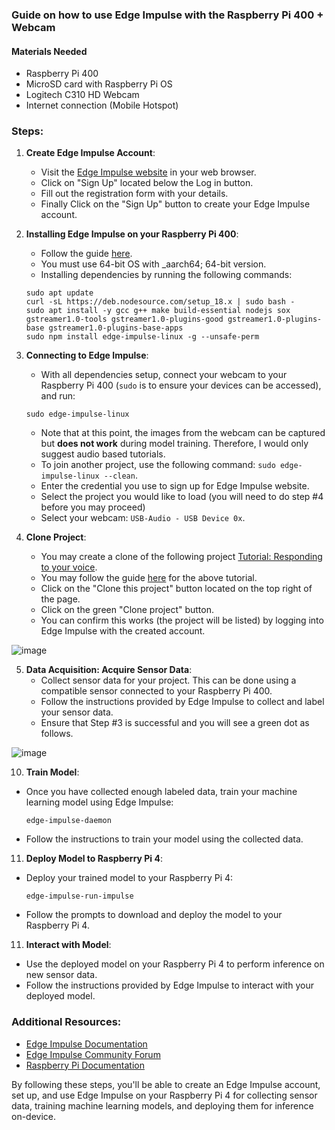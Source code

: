 ### Guide on how to use Edge Impulse with the Raspberry Pi 400 + Webcam

#### Materials Needed
- Raspberry Pi 400
- MicroSD card with Raspberry Pi OS
- Logitech C310 HD Webcam
- Internet connection (Mobile Hotspot)

### Steps:

1. **Create Edge Impulse Account**:
   - Visit the [Edge Impulse website](https://studio.edgeimpulse.com/login) in your web browser.
   - Click on "Sign Up" located below the Log in button.
   - Fill out the registration form with your details.
   - Finally Click on the "Sign Up" button to create your Edge Impulse account.

2. **Installing Edge Impulse on your Raspberry Pi 400**:
   - Follow the guide [here](https://docs.edgeimpulse.com/docs/development-platforms/officially-supported-cpu-gpu-targets/raspberry-pi-4).
   - You must use 64-bit OS with _aarch64; 64-bit version.
   - Installing dependencies by running the following commands:
    ```
    sudo apt update
    curl -sL https://deb.nodesource.com/setup_18.x | sudo bash -
    sudo apt install -y gcc g++ make build-essential nodejs sox gstreamer1.0-tools gstreamer1.0-plugins-good gstreamer1.0-plugins-base gstreamer1.0-plugins-base-apps
    sudo npm install edge-impulse-linux -g --unsafe-perm
    ```
     
3. **Connecting to Edge Impulse**:
   - With all dependencies setup, connect your webcam to your Raspberry Pi 400 (`sudo` is to ensure your devices can be accessed), and run:
   ```
   sudo edge-impulse-linux
   ```
   - Note that at this point, the images from the webcam can be captured but **does not work** during model training. Therefore, I would only suggest audio based tutorials.
   - To join another project, use the following command: `sudo edge-impulse-linux --clean`.
   - Enter the credential you use to sign up for Edge Impulse website.
   - Select the project you would like to load (you will need to do step #4 before you may proceed)
   - Select your webcam: `USB-Audio - USB Device 0x`.
  
4. **Clone Project**:
   - You may create a clone of the following project [Tutorial: Responding to your voice](https://studio.edgeimpulse.com/public/14225/latest).
   - You may follow the guide [here](https://docs.edgeimpulse.com/docs/tutorials/end-to-end-tutorials/responding-to-your-voice) for the above tutorial.
   - Click on the "Clone this project" button located on the top right of the page.
   - Click on the green "Clone project" button.
   - You can confirm this works (the project will be listed) by logging into Edge Impulse with the created account.

![image](https://github.com/drfuzzi/INF2009_EdgeImpulse/assets/108112390/ce054cee-507c-4086-8f68-974af72cce9b)

5. **Data Acquisition: Acquire Sensor Data**:
   - Collect sensor data for your project. This can be done using a compatible sensor connected to your Raspberry Pi 400.
   - Follow the instructions provided by Edge Impulse to collect and label your sensor data.
   - Ensure that Step #3 is successful and you will see a green dot as follows.
  
![image](https://github.com/drfuzzi/INF2009_EdgeImpulse/assets/108112390/669ba1b6-95bd-46e2-b1a7-0de8aa0a5f74)


10. **Train Model**:
   - Once you have collected enough labeled data, train your machine learning model using Edge Impulse:
     ```
     edge-impulse-daemon
     ```
   - Follow the instructions to train your model using the collected data.

11. **Deploy Model to Raspberry Pi 4**:
   - Deploy your trained model to your Raspberry Pi 4:
     ```
     edge-impulse-run-impulse
     ```
   - Follow the prompts to download and deploy the model to your Raspberry Pi 4.

11. **Interact with Model**:
   - Use the deployed model on your Raspberry Pi 4 to perform inference on new sensor data.
   - Follow the instructions provided by Edge Impulse to interact with your deployed model.

### Additional Resources:
- [Edge Impulse Documentation](https://docs.edgeimpulse.com/)
- [Edge Impulse Community Forum](https://forum.edgeimpulse.com/)
- [Raspberry Pi Documentation](https://www.raspberrypi.org/documentation/)

By following these steps, you'll be able to create an Edge Impulse account, set up, and use Edge Impulse on your Raspberry Pi 4 for collecting sensor data, training machine learning models, and deploying them for inference on-device.
